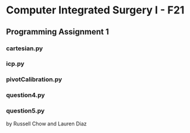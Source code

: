 # Computer Integrated Surgery I - F21
## Programming Assignment 1
### cartesian.py
### icp.py
### pivotCalibration.py
### question4.py
### question5.py
by Russell Chow and Lauren Diaz
